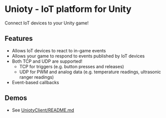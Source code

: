 # Unioty - IoT platform for Unity
Connect IoT devices to your Unity game!

## Features
- Allows IoT devices to react to in-game events
- Allows your game to respond to events published by IoT devices
- Both TCP and UDP are supported!
  - TCP for triggers (e.g. button presses and releases)
  - UDP for PWM and analog data (e.g. temperature readings, ultrasonic ranger readings)
- Event-based callbacks

## Demos
- See [UniotyClient/README.md](UniotyClient/README.md)
